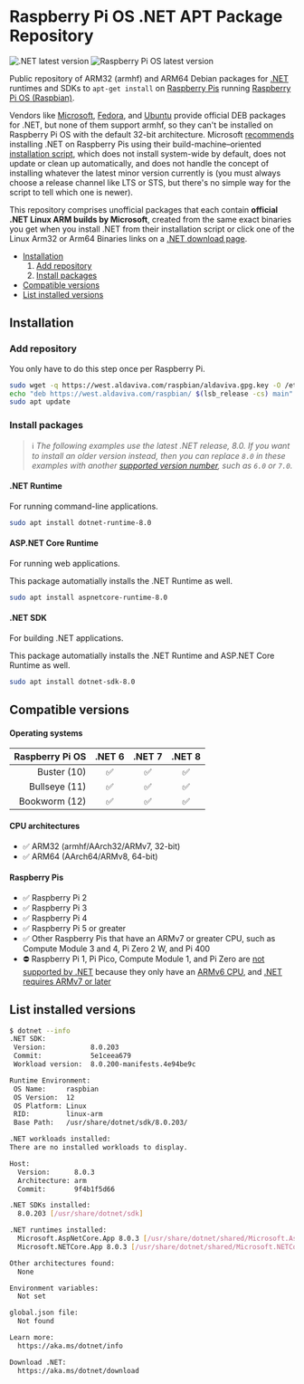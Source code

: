 Raspberry Pi OS .NET APT Package Repository
===

![.NET latest version](https://img.shields.io/badge/dynamic/json?url=https%3A%2F%2Fwest.aldaviva.com%2Fraspbian%2Fbadges%2Fdotnet.json&query=%24.latestVersion&logo=dotnet&label=latest%20version&color=success) ![Raspberry Pi OS latest version](https://img.shields.io/badge/dynamic/json?url=https%3A%2F%2Fwest.aldaviva.com%2Fraspbian%2Fbadges%2Fraspbian.json&query=%24.latestVersion&logo=raspberrypi&label=latest%20version&color=success)

Public repository of ARM32 (armhf) and ARM64 Debian packages for [.NET](https://dotnet.microsoft.com/) runtimes and SDKs to `apt-get install` on [Raspberry Pis](https://www.raspberrypi.com) running [Raspberry Pi OS (Raspbian)](https://www.raspberrypi.com/software/operating-systems/).

Vendors like [Microsoft](https://learn.microsoft.com/en-us/dotnet/core/install/linux-debian), [Fedora](https://packages.fedoraproject.org/pkgs/dotnet8.0/), and [Ubuntu](https://packages.ubuntu.com/source/mantic/dotnet8) provide official DEB packages for .NET, but none of them support armhf, so they can't be installed on Raspberry Pi OS with the default 32-bit architecture. Microsoft [recommends](https://learn.microsoft.com/en-us/dotnet/iot/deployment) installing .NET on Raspberry Pis using their build-machine–oriented [installation script](https://learn.microsoft.com/en-us/dotnet/core/tools/dotnet-install-script), which does not install system-wide by default, does not update or clean up automatically, and does not handle the concept of installing whatever the latest minor version currently is (you must always choose a release channel like LTS or STS, but there's no simple way for the script to tell which one is newer).

This repository comprises unofficial packages that each contain **official .NET Linux ARM builds by Microsoft**, created from the same exact binaries you get when you install .NET from their installation script or click one of the Linux Arm32 or Arm64 Binaries links on a [.NET download page](https://dotnet.microsoft.com/en-us/download/dotnet/8.0).

<!-- MarkdownTOC autolink="true" bracket="round" autoanchor="false" levels="1,2,3" bullets="-,1." -->

- [Installation](#installation)
    1. [Add repository](#add-repository)
    1. [Install packages](#install-packages)
- [Compatible versions](#compatible-versions)
- [List installed versions](#list-installed-versions)

<!-- /MarkdownTOC -->

## Installation

### Add repository

You only have to do this step once per Raspberry Pi.
```sh
sudo wget -q https://west.aldaviva.com/raspbian/aldaviva.gpg.key -O /etc/apt/trusted.gpg.d/aldaviva.gpg
echo "deb https://west.aldaviva.com/raspbian/ $(lsb_release -cs) main" | sudo tee /etc/apt/sources.list.d/aldaviva.list > /dev/null
sudo apt update
```

### Install packages

> ℹ *The following examples use the latest .NET release, 8.0. If you want to install an older version instead, then you can replace `8.0` in these examples with another [supported version number](#supported-versions), such as `6.0` or `7.0`.*

#### .NET Runtime

For running command-line applications.
```sh
sudo apt install dotnet-runtime-8.0
```

#### ASP.NET Core Runtime

For running web applications.

This package automatially installs the .NET Runtime as well.
```sh
sudo apt install aspnetcore-runtime-8.0
```

#### .NET SDK

For building .NET applications.

This package automatially installs the .NET Runtime and ASP.NET Core Runtime as well.
```sh
sudo apt install dotnet-sdk-8.0
```

## Compatible versions

#### Operating systems
|Raspberry Pi OS|.NET 6|.NET 7|.NET 8|
|-:|:-:|:-:|:-:|
|Buster (10)|✅|✅|✅|
|Bullseye (11)|✅|✅|✅|
|Bookworm (12)|✅|✅|✅|

#### CPU architectures
- ✅ ARM32 (armhf/AArch32/ARMv7, 32-bit)
- ✅ ARM64 (AArch64/ARMv8, 64-bit)

#### Raspberry Pis
- ✅ Raspberry Pi 2
- ✅ Raspberry Pi 3
- ✅ Raspberry Pi 4
- ✅ Raspberry Pi 5 or greater
- ✅ Other Raspberry Pis that have an ARMv7 or greater CPU, such as Compute Module 3 and 4, Pi Zero 2 W, and Pi 400
- ⛔ Raspberry Pi 1, Pi Pico, Compute Module 1, and Pi Zero are [not supported by .NET](https://github.com/dotnet/core/issues/1232#issuecomment-359519481) because they only have an [ARMv6 CPU](https://en.wikipedia.org/wiki/Raspberry_Pi#Specifications), and [.NET requires ARMv7 or later](https://learn.microsoft.com/en-us/dotnet/iot/intro#supported-hardware-platforms)

## List installed versions

```sh
$ dotnet --info
.NET SDK:
 Version:           8.0.203
 Commit:            5e1ceea679
 Workload version:  8.0.200-manifests.4e94be9c

Runtime Environment:
 OS Name:     raspbian
 OS Version:  12
 OS Platform: Linux
 RID:         linux-arm
 Base Path:   /usr/share/dotnet/sdk/8.0.203/

.NET workloads installed:
There are no installed workloads to display.

Host:
  Version:      8.0.3
  Architecture: arm
  Commit:       9f4b1f5d66

.NET SDKs installed:
  8.0.203 [/usr/share/dotnet/sdk]

.NET runtimes installed:
  Microsoft.AspNetCore.App 8.0.3 [/usr/share/dotnet/shared/Microsoft.AspNetCore.App]
  Microsoft.NETCore.App 8.0.3 [/usr/share/dotnet/shared/Microsoft.NETCore.App]

Other architectures found:
  None

Environment variables:
  Not set

global.json file:
  Not found

Learn more:
  https://aka.ms/dotnet/info

Download .NET:
  https://aka.ms/dotnet/download
```
